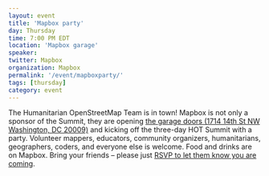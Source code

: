 ```yaml
---
layout: event
title: 'Mapbox party'
day: Thursday
time: 7:00 PM EDT
location: 'Mapbox garage'
speaker: 
twitter: Mapbox
organization: Mapbox
permalink: '/event/mapboxparty/'
tags: [thursday]
category: event
---
```


The Humanitarian OpenStreetMap Team is in town! Mapbox is not only a sponsor of the Summit, they are opening <a href="http://osm.org/go/ZZcbldlPp--?m=" target="_blank">the garage doors (1714 14th St NW Washington, DC 20009)</a> and kicking off the three-day HOT Summit with a party. Volunteer mappers, educators, community organizers, humanitarians, geographers, coders, and everyone else is welcome. Food and drinks are on Mapbox. Bring your friends – please just <a href="http://hotsummitparty.splashthat.com/">RSVP to let them know you are coming</a>.
